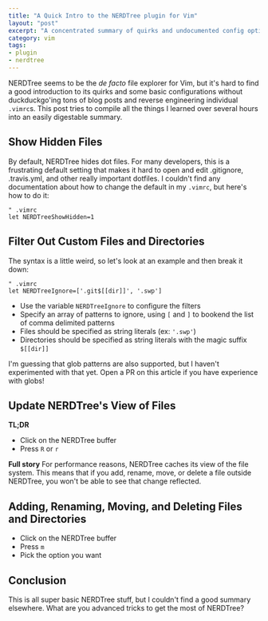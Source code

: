 ```yaml
---
title: "A Quick Intro to the NERDTree plugin for Vim"
layout: "post"
excerpt: "A concentrated summary of quirks and undocumented config options for the de facto file explorer, NERDTree, in Vim"
category: vim
tags:
- plugin
- nerdtree
---
```


NERDTree seems to be the _de facto_ file explorer for Vim, but it's hard to find a good introduction to its quirks and some basic configurations without duckduckgo'ing tons of blog posts and reverse engineering individual `.vimrc`s. This post tries to compile all the things I learned over several hours into an easily digestable summary.

## Show Hidden Files

By default, NERDTree hides dot files. For many developers, this is a frustrating default setting that makes it hard to open and edit .gitignore, .travis.yml, and other really important dotfiles. I couldn't find any documentation about how to change the default in my `.vimrc`, but here's how to do it:

```
" .vimrc
let NERDTreeShowHidden=1
```

## Filter Out Custom Files and Directories

The syntax is a little weird, so let's look at an example and then break it down:

```
" .vimrc
let NERDTreeIgnore=['.git$[[dir]]', '.swp']
```

 * Use the variable `NERDTreeIgnore` to configure the filters
 * Specify an array of patterns to ignore, using `[` and `]` to bookend the list of comma delimited patterns
 * Files should be specified as string literals (ex: `'.swp'`)
 * Directories should be specified as string literals with the magic suffix `$[[dir]]`
 
I'm guessing that glob patterns are also supported, but I haven't experimented with that yet. Open a PR on this article if you have experience with globs!

## Update NERDTree's View of Files

**TL;DR**

 * Click on the NERDTree buffer
 * Press `R` or `r`

**Full story** For performance reasons, NERDTree caches its view of the file system. This means that if you add, rename, move, or delete a file outside NERDTree, you won't be able to see that change reflected.

## Adding, Renaming, Moving, and Deleting Files and Directories

 * Click on the NERDTree buffer
 * Press `m`
 * Pick the option you want

## Conclusion

This is all super basic NERDTree stuff, but I couldn't find a good summary elsewhere. What are you advanced tricks to get the most of NERDTree?

